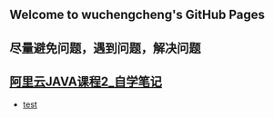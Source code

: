 ## Welcome to wuchengcheng's GitHub Pages


**尽量避免问题，遇到问题，解决问题**
--------

## [阿里云JAVA课程2_自学笔记](learnJava)

- [test](test)
